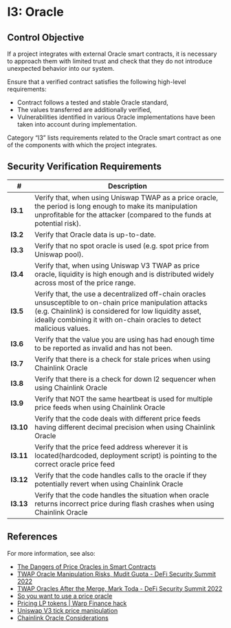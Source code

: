 # I3: Oracle

## Control Objective

If a project integrates with external Oracle smart contracts, it is necessary to approach them with limited trust and check that they do not introduce unexpected behavior into our system.

Ensure that a verified contract satisfies the following high-level requirements:
* Contract follows a tested and stable Oracle standard,
* The values transferred are additionally verified,
* Vulnerabilities identified in various Oracle implementations have been taken into account during implementation.

Category “I3” lists requirements related to the Oracle smart contract as one of the components with which the project integrates.

## Security Verification Requirements

| # | Description |
| --- | --- |
| **I3.1** | Verify that, when using Uniswap TWAP as a price oracle, the period is long enough to make its manipulation unprofitable for the attacker (compared to the funds at potential risk). |
| **I3.2** | Verify that Oracle data is up-to-date. |
| **I3.3** | Verify that no spot oracle is used (e.g. spot price from Uniswap pool). |
| **I3.4** | Verify that, when using Uniswap V3 TWAP as price oracle, liquidity is high enough and is distributed widely across most of the price range. |
| **I3.5** | Verify that, the use a decentralized off-chain oracles unsusceptible to on-chain price manipulation attacks (e.g. Chainlink) is considered for low liquidity asset, ideally combining it with on-chain oracles to detect malicious values. |
| **I3.6** | Verify that the value you are using has had enough time to be reported as invalid and has not been. |
| **I3.7** | Verify that there is a check for stale prices when using Chainlink Oracle |
| **I3.8** | Verify that there is a check for down l2 sequencer when using Chainlink Oracle  |
| **I3.9** | Verify that NOT the same heartbeat is used for multiple price feeds when using Chainlink Oracle |
| **I3.10** | Verify that the code deals with different price feeds having different decimal precision when using Chainlink Oracle  |
| **I3.11** | Verify that the price feed address wherever it is located(hardcoded, deployment script) is pointing to the correct oracle price feed |
| **I3.12** | Verify that the code handles calls to the oracle if they potentially revert when using Chainlink Oracle |
| **I3.13** | Verify that the code handles the situation when oracle returns incorrect price during flash crashes when using Chainlink Oracle |

## References

For more information, see also:

* [The Dangers of Price Oracles in Smart Contracts](https://www.youtube.com/watch?v=YGO7nzpXCeA)
* [TWAP Oracle Manipulation Risks, Mudit Gupta - DeFi Security Summit 2022](https://www.youtube.com/watch?v=Mu8ytTyStOU)
* [TWAP Oracles After the Merge, Mark Toda - DeFi Security Summit 2022](https://www.youtube.com/watch?v=mqrCvNgBXUk)
* [So you want to use a price oracle](https://samczsun.com/so-you-want-to-use-a-price-oracle/)
* [Pricing LP tokens | Warp Finance hack](https://cmichel.io/pricing-lp-tokens/)
* [Uniswap V3 tick price manipulation](https://medium.com/@hacxyk/we-rescued-4m-from-rari-capital-but-was-it-worth-it-39366d4d1812)
* [Chainlink Oracle Considerations](https://medium.com/cyfrin/chainlink-oracle-defi-attacks-93b6cb6541bf)
